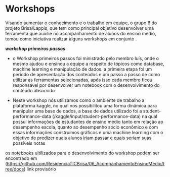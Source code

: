 
# Workshops

Visando aumentar o conhecimento e o trabalho em equipe, o grupo 6 do projeto Brisa/Lappis, que tem como principal objetivo desenvolver uma ferramenta que auxilie no acompanhamento de alunos do ensino médio, tomou como iniciativa realizar alguns workshops em conjunto .

***workshop primeiros passos***

+ o Workshop primeiros passos foi ministrado pelo membro luís, onde o mesmo ajudou e ensinou a equipe a respeito de tópicos como database, machine learning e manipulação de dados. a primeira etapa foi um período de apresentação dos conteúdos e um passo a passo de como utilizar as ferramentas selecionadas, após isso cada membro ficou responsável por desenvolver um notebook com o desenvolvimento do conteúdo absorvido

+ Neste workshop nós utilizamos como o ambiente de trabalho a plataforma kaggle, no qual nos possibilitou uma forma dinâmica para manipular uma base de dados, a base de dados utilizado foi a student-performance-data (/kaggle/input/student-performance-data) na qual possui informações de estudantes de ensino médio tanto em relação ao desempenho escola, quanto ao desempenho sócio econômico e com essas informações construímos gráficos e uma machine learning com o objetivo de predizer quais alunos iriam passar e quais seriam suas possíveis notas

os notebooks ultilizados para o desenvolvimento do workshop podem ser encontrado em (https://github.com/ResidenciaTICBrisa/06_AcompanhamentoEnsinoMedio/tree/docs) link provisório
